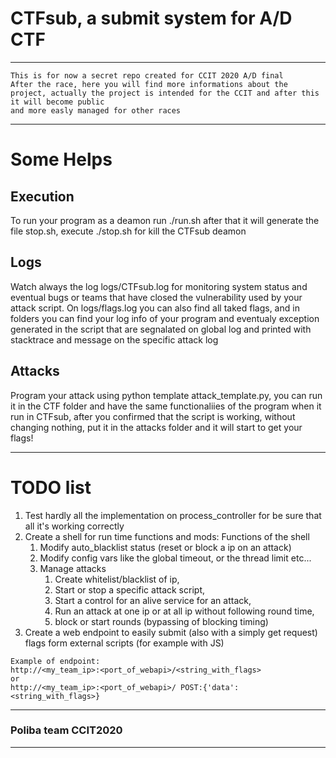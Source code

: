 
# CTFsub, a submit system for A/D CTF

---

```
This is for now a secret repo created for CCIT 2020 A/D final
After the race, here you will find more informations about the project, actually the project is intended for the CCIT and after this it will become public
and more easly managed for other races
```

---

# Some Helps
## Execution
To run your program as a deamon run ./run.sh after that it will generate the file stop.sh, execute ./stop.sh for kill the CTFsub deamon

## Logs
Watch always the log logs/CTFsub.log for monitoring system status and eventual bugs or teams that have closed the vulnerability used by your attack script.
On logs/flags.log you can also find all taked flags, and in folders you can find your log info of your program and eventualy exception generated in the script that are segnalated on global log and printed with stacktrace and message on the specific attack log

## Attacks
Program your attack using python template attack_template.py, you can run it in the CTF folder and have the same functionaliies of the program when it run in CTFsub, after you confirmed that the script is working, without changing nothing, put it in the attacks folder and it will start to get your flags!

---

# TODO list

<ol>
<li>Test hardly all the implementation on process_controller for be sure that all it's working correctly</li>

<li>Create a shell for run time functions and mods: Functions of the shell
  <ol>
    <li>Modify auto_blacklist status (reset or block a ip on an attack)</li>
    <li>Modify config vars like the global timeout, or the thread limit etc...</li>
    <li>Manage attacks
      <ol>
        <li>Create whitelist/blacklist of ip,</li>
        <li>Start or stop a specific attack script,</li>
        <li>Start a control for an alive service for an attack,</li>
        <li>Run an attack at one ip or at all ip without following round time,</li>
        <li>block or start rounds (bypassing of blocking timing)</li>
      </ol>
    </li>
  </ol>

<li>Create a web endpoint to easily submit (also with a simply get request) flags form external scripts (for example with JS)</li>

</ol>

```
Example of endpoint:
http://<my_team_ip>:<port_of_webapi>/<string_with_flags>
or
http://<my_team_ip>:<port_of_webapi>/ POST:{'data':<string_with_flags>}
```
---
### Poliba team CCIT2020
---


